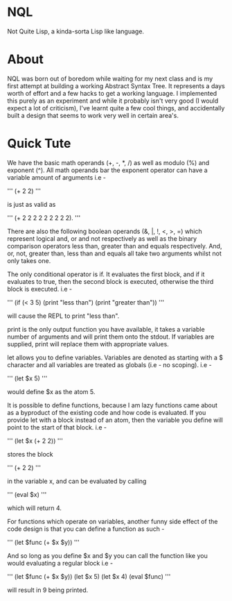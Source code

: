 NQL
===

Not Quite Lisp, a kinda-sorta Lisp like language.

About
=====

NQL was born out of boredom while waiting for my next class and is my first attempt
at building a working Abstract Syntax Tree. It represents a days worth of effort and
a few hacks to get a working language. I implemented this purely as an experiment and
while it probably isn't very good (I would expect a lot of criticism), I've learnt
quite a few cool things, and accidentally built a design that seems to work very well
in certain area's.

Quick Tute
==========

We have the basic math operands (+, -, *, /) as well as modulo (%) and exponent (^).
All math operands bar the exponent operator can have a variable amount of arguments i.e -

'''
(+ 2 2)
'''

 is just as valid as 

'''
(+ 2 2 2 2 2 2 2 2 2).
'''

There are also the following boolean operands (&, |, !, <, >, =) which represent logical
and, or and not respectively as well as the binary comparison operators less than,
greater than and equals respectively. And, or, not, greater than, less than and equals
all take two arguments whilst not only takes one.

The only conditional operator is if. It evaluates the first block, and if it evaluates
to true, then the second block is executed, otherwise the third block is executed. i.e - 

'''
(if (< 3 5) (print "less than") (print "greater than")) 
'''

will cause the REPL to print "less than".

print is the only output function you have available, it takes a variable number of
arguments and will print them onto the stdout. If variables are supplied, print will
replace them with appropriate values.

let allows you to define variables. Variables are denoted as starting with a $ character
and all variables are treated as globals (i.e - no scoping). i.e - 

'''
(let $x 5) 
'''

would define $x as the atom 5.

It is possible to define functions, because I am lazy functions came about as a byproduct
of the existing code and how code is evaluated. If you provide let with a block instead
of an atom, then the variable you define will point to the start of that block. i.e - 

'''
(let $x (+ 2 2)) 
'''

stores the block 

'''
(+ 2 2) 
'''

in the variable x, and can be evaluated by calling 

'''
(eval $x) 
'''

which will return 4.

For functions which operate on variables, another funny side effect of the code design
is that you can define a function as such - 

'''
(let $func (+ $x $y))
'''

 And so long as you define $x and $y you can call the function like you would evaluating a  regular 
block i.e - 

'''
(let $func (+ $x $y))
(let $x 5)
(let $x 4)
(eval $func)
'''

will result in 9 being printed.
